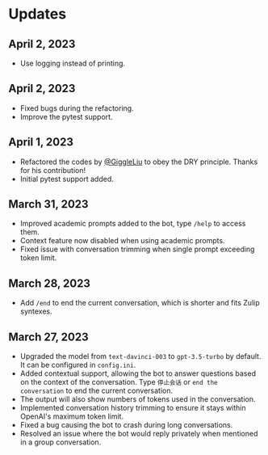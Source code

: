 # Updates
## April 2, 2023
- Use logging instead of printing.

## April 2, 2023
- Fixed bugs during the refactoring.
- Improve the pytest support.

## April 1, 2023
- Refactored the codes by [@GiggleLiu](https://github.com/GiggleLiu) to obey the DRY principle. Thanks for his contribution!
- Initial pytest support added.

## March 31, 2023
- Improved academic prompts added to the bot, type `/help` to access them.
- Context feature now disabled when using academic prompts.
- Fixed issue with conversation trimming when single prompt exceeding token limit.

## March 28, 2023
- Add `/end` to end the current conversation, which is shorter and fits Zulip syntexes.

## March 27, 2023
- Upgraded the model from `text-davinci-003` to `gpt-3.5-turbo` by default. It can be configured in `config.ini`.
- Added contextual support, allowing the bot to answer questions based on the context of the conversation. Type `停止会话` or `end the conversation` to end the current conversation.
- The output will also show numbers of tokens used in the conversation.
- Implemented conversation history trimming to ensure it stays within OpenAI's maximum token limit.
- Fixed a bug causing the bot to crash during long conversations.
- Resolved an issue where the bot would reply privately when mentioned in a group conversation.


